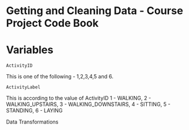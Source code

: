 Getting and Cleaning Data - Course Project Code Book
================================

Variables
================================

    ActivityID

This is one of the following - 1,2,3,4,5 and 6. 

    ActivityLabel
This is according to the value of ActivityID
1 - WALKING, 2 - WALKING_UPSTAIRS, 3 - WALKING_DOWNSTAIRS, 4 - SITTING, 5 - STANDING, 6 - LAYING

Data
Transformations
